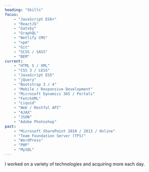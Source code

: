 ```yaml
---
heading: "Skills"
focus:
    - "JavaScript ES6+"
    - "ReactJS"
    - "Gatsby"
    - "GraphQL"
    - "Netlify CMS"
    - "npm"
    - "Git"
    - "SCSS / SASS"
    - "BEM"
current:
    - "HTML 5 / XML"
    - "CSS 3 / LESS"
    - "JavaScript ES5"
    - "jQuery"
    - "Bootstrap 3 / 4"
    - "Mobile / Responsive Development"
    - "Microsoft Dynamics 365 / Portals"
    - "FetchXML"
    - "Liquid"
    - "Web / Restful API"
    - "AJAX"
    - "JSON"
    - "Adobe Photoshop"
past:
    - "Microsoft SharePoint 2010 / 2013 / Online"
    - "Team Foundation Server (TFS)"
    - "WordPress"
    - "PHP"
    - "MySQL"
---
```

I worked on a variety of technologies and acquiring more each day.